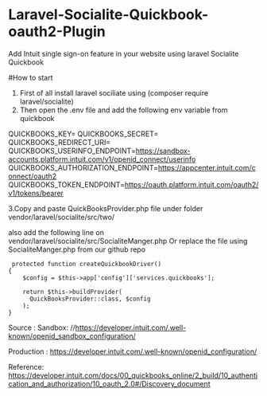 # Laravel-Socialite-Quickbook-oauth2-Plugin
Add Intuit single sign-on feature in your website using laravel Socialite Quickbook 

#How to start
1. First of all install laravel sociliate using (composer require laravel/socialite)
2. Then open the .env file and add the following env variable from  quickbook

QUICKBOOKS_KEY=
QUICKBOOKS_SECRET=
QUICKBOOKS_REDIRECT_URI=
QUICKBOOKS_USERINFO_ENDPOINT=https://sandbox-accounts.platform.intuit.com/v1/openid_connect/userinfo
QUICKBOOKS_AUTHORIZATION_ENDPOINT=https://appcenter.intuit.com/connect/oauth2
QUICKBOOKS_TOKEN_ENDPOINT=https://oauth.platform.intuit.com/oauth2/v1/tokens/bearer

3.Copy and paste QuickBooksProvider.php file under folder
  vendor/laravel/socialite/src/two/
  
  also add the following line on   vendor/laravel/socialite/src/SocialiteManger.php  Or replace the file using SocialiteManger.php  from    our github repo
  
     protected function createQuickbookDriver()
    {
        $config = $this->app['config']['services.quickbooks'];

        return $this->buildProvider(
          QuickBooksProvider::class, $config
        );
    }
    
    


Source : 
Sandbox: //https://developer.intuit.com/.well-known/openid_sandbox_configuration/

Production  : https://developer.intuit.com/.well-known/openid_configuration/


Reference:
https://developer.intuit.com/docs/00_quickbooks_online/2_build/10_authentication_and_authorization/10_oauth_2.0#/Discovery_document
